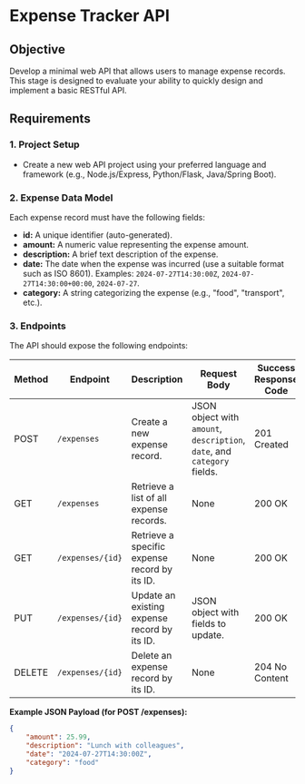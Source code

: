 # Expense Tracker API

## Objective

Develop a minimal web API that allows users to manage expense records. This stage is designed to evaluate your ability to quickly design and implement a basic RESTful API.

## Requirements

### 1. Project Setup

*   Create a new web API project using your preferred language and framework (e.g., Node.js/Express, Python/Flask, Java/Spring Boot).

### 2. Expense Data Model

Each expense record must have the following fields:

*   **id:** A unique identifier (auto-generated).
*   **amount:** A numeric value representing the expense amount.
*   **description:** A brief text description of the expense.
*   **date:** The date when the expense was incurred (use a suitable format such as ISO 8601).  Examples: `2024-07-27T14:30:00Z`, `2024-07-27T14:30:00+00:00`, `2024-07-27`.
*   **category:** A string categorizing the expense (e.g., "food", "transport", etc.).

### 3. Endpoints

The API should expose the following endpoints:

| Method | Endpoint           | Description                                      | Request Body                                  | Success Response Code | Error Response Codes                 |
| ------ | ------------------ | ------------------------------------------------ | --------------------------------------------- | --------------------- | ------------------------------------ |
| POST   | `/expenses`        | Create a new expense record.                     | JSON object with `amount`, `description`, `date`, and `category` fields. | 201 Created           | 400 Bad Request (missing/invalid data) |
| GET    | `/expenses`        | Retrieve a list of all expense records.          | None                                          | 200 OK                |                                      |
| GET    | `/expenses/{id}`   | Retrieve a specific expense record by its ID.   | None                                          | 200 OK                | 404 Not Found                        |
| PUT    | `/expenses/{id}`   | Update an existing expense record by its ID.     | JSON object with fields to update.             | 200 OK                | 400 Bad Request, 404 Not Found       |
| DELETE | `/expenses/{id}`   | Delete an expense record by its ID.             | None                                          | 204 No Content        | 404 Not Found                        |

**Example JSON Payload (for POST /expenses):**

```json
{
    "amount": 25.99,
    "description": "Lunch with colleagues",
    "date": "2024-07-27T14:30:00Z",
    "category": "food"
}
